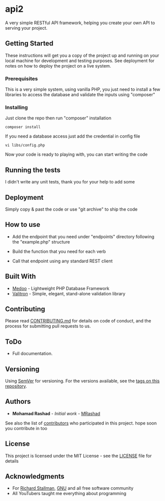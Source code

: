 # api2

A very simple RESTful API framework, helping you create your own API to serving your project.

## Getting Started

These instructions will get you a copy of the project up and running on your local machine for development and testing purposes. See deployment for notes on how to deploy the project on a live system.

### Prerequisites

This is a very simple system, using vanilla PHP, you just need to install a few libraries to access the database and validate the inputs using "composer"

### Installing

Just clone the repo then run "composer" installation

```
composer install
```

If you need a database access just add the credential in config file

```
vi libs/config.php
```

Now your code is ready to playing with, you can start writing the code

## Running the tests

I didn't write any unit tests, thank you for your help to add some

## Deployment

Simply copy & past the code or use "git archive" to ship the code

## How to use

* Add the endpoint that you need under "endpoints" directory following the "example.php" structure
* Build the function that you need for each verb

* Call that endpoint using any standard REST client

## Built With

* [Medoo](https://medoo.in/) - Lightweight PHP Database Framework
* [Valitron](https://github.com/vlucas/valitron) - Simple, elegant, stand-alone validation library

## Contributing

Please read [CONTRIBUTING.md](https://github.com/mrashad10/api2/blob/master/CONTRIBUTING.md) for details on code of conduct, and the process for submitting pull requests to us.

## ToDo

* Full documentation.

## Versioning

Using [SemVer](http://semver.org/) for versioning. For the versions available, see the [tags on this repository](https://github.com/mrashad10/api2/tags). 

## Authors

* **Mohamad Rashad** - *Initial work* - [MRashad](https://mrashad.com)

See also the list of [contributors](https://github.com/mrashad10/api2/graphs/contributors) who participated in this project. hope soon you contribute in too

## License

This project is licensed under the MIT License - see the [LICENSE](LICENSE) file for details

## Acknowledgments

* For [Richard Stallman](https://stallman.org/), [GNU](https://www.gnu.org/) and all free software community
* All YouTubers taught me everything about programming

